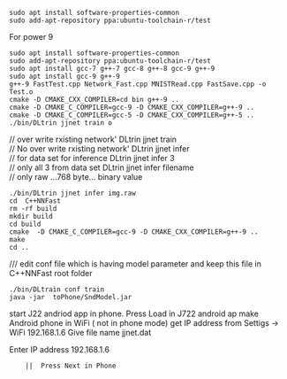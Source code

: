 



    sudo apt install software-properties-common
    sudo add-apt-repository ppa:ubuntu-toolchain-r/test

  For power 9

    sudo apt install software-properties-common
    sudo add-apt-repository ppa:ubuntu-toolchain-r/test
    sudo apt install gcc-7 g++-7 gcc-8 g++-8 gcc-9 g++-9
    sudo apt install gcc-9 g++-9
    g++-9 FastTest.cpp Network_Fast.cpp MNISTRead.cpp FastSave.cpp -o Test.o
    cmake -D CMAKE_CXX_COMPILER=cd bin g++-9 ..
    cmake -D CMAKE_C_COMPILER=gcc-9 -D CMAKE_CXX_COMPILER=g++-9 ..
    cmake -D CMAKE_C_COMPILER=gcc-5 -D CMAKE_CXX_COMPILER=g++-5 ..
    ./bin/DLtrin jjnet train o

// over write rxisting network' DLtrin jjnet train  <br>
// No over write rxisting network' DLtrin jjnet infer   <br>
// for data set for inference DLtrin jjnet infer 3   <br>
// only all 3 from data set DLtrin jjnet infer filename   <br>
// only raw ...768 byte... binary value   <br>

    ./bin/DLtrin jjnet infer img.raw
    cd  C++NNFast
    rm -rf build
    mkdir build
    cd build
    cmake  -D CMAKE_C_COMPILER=gcc-9 -D CMAKE_CXX_COMPILER=g++-9 ..
    make
    cd ..

 

/// edit conf file which is having model parameter and keep this file in  C++NNFast root folder

    ./bin/DLtrain conf train
    java -jar  toPhone/SndModel.jar

start J22 andriod app in phone. Press Load in J722 android ap
make Android phone in WiFi ( not in phone mode)
get IP address from Settigs -> WiFi 192.168.1.6
 Give file name jjnet.dat

 Enter IP address 192.168.1.6

        ||  Press Next in Phone
        
        
